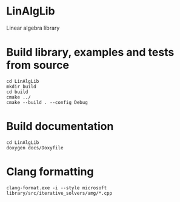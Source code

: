# LinAlgLib
Linear algebra library

# Build library, examples and tests from source
```
cd LinAlgLib
mkdir build
cd build
cmake ../
cmake --build . --config Debug
```

# Build documentation
```
cd LinAlgLib
doxygen docs/Doxyfile
```

# Clang formatting
```
clang-format.exe -i --style microsoft library/src/iterative_solvers/amg/*.cpp
```